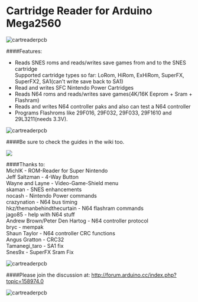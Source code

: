 # Cartridge Reader for Arduino Mega2560

![cartreaderpcb](https://dl.dropboxusercontent.com/u/20912715/snes/Snes_Cart_Reader_Mega_Shield/cartreader_n642.jpg)

####Features:  
- Reads SNES roms and reads/writes save games from and to the SNES cartridge  
  Supported cartridge types so far: LoRom, HiRom, ExHiRom, SuperFX, SuperFX2, SA1(can't write save back to SA1)
- Read and writes SFC Nintendo Power Cartridges  
- Reads N64 roms and reads/writes save games(4K/16K Eeprom + Sram + Flashram)   
- Reads and writes N64 controller paks and also can test a N64 controller  
- Programs Flashroms like 29F016, 29F032, 29F033, 29F1610 and 29L3211(needs 3.3V).  

![cartreaderpcb](http://dl.dropboxusercontent.com/u/20912715/snes/Snes_Cart_Reader_Mega_Shield/cartreader_flash.jpg)

####Be sure to check the guides in the wiki too.

[![](http://dl.dropboxusercontent.com/u/20912715/video1.jpg)](https://www.youtube.com/watch?v=YGsC28IBr2A)

####Thanks to:  
   MichlK - ROM-Reader for Super Nintendo  
   Jeff Saltzman - 4-Way Button  
   Wayne and Layne - Video-Game-Shield menu  
   skaman - SNES enhancements  
   nocash - Nintendo Power commands  
   crazynation - N64 bus timing  
   hkz/themanbehindthecurtain - N64 flashram commands  
   jago85 - help with N64 stuff  
   Andrew Brown/Peter Den Hartog - N64 controller protocol  
   bryc - mempak  
   Shaun Taylor - N64 controller CRC functions  
   Angus Gratton - CRC32  
   Tamanegi_taro - SA1 fix  
   Snes9x - SuperFX Sram Fix  

![cartreaderpcb](http://dl.dropboxusercontent.com/u/20912715/snes/Snes_Cart_Reader_Mega_Shield/cartreader_np.jpg)

####Please join the discussion at: http://forum.arduino.cc/index.php?topic=158974.0  

![cartreaderpcb](http://dl.dropboxusercontent.com/u/20912715/snes/Snes_Cart_Reader_Mega_Shield/cartreader_stuff.jpg)
